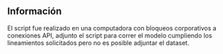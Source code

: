 ## Información

El script fue realizado en una computadora con bloqueos corporativos a conexiones API, adjunto el script para correr el modelo cumpliendo los lineamientos solicitados pero no es posible adjuntar el dataset.
